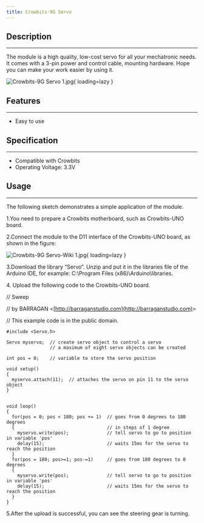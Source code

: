 ```yaml
---
title: Crowbits-9G Servo
---
```


## Description
-----------

The module is a high quality, low-cost servo for all your mechatronic needs. It comes with a 3-pin power and control cable, mounting hardware. Hope you can make your work easier by using it.

![Crowbits-9G Servo 1.jpg](https://wiki.elecrow.com/images/thumb/e/e7/Crowbits-9G_Servo_1.jpg/600px-Crowbits-9G_Servo_1.jpg){ loading=lazy }

## Features
--------

- Easy to use

## Specification
-------------

- Compatible with Crowbits
- Operating Voltage: 3.3V

## Usage
-----

The following sketch demonstrates a simple application of the module.

1.You need to prepare a Crowbits motherboard, such as Crowbits-UNO board.

2.Connect the module to the D11 interface of the Crowbits-UNO board, as shown in the figure:

![Crowbits-9G Servo-Wiki 1.jpg](https://wiki.elecrow.com/images/thumb/1/11/Crowbits-9G_Servo-Wiki_1.jpg/600px-Crowbits-9G_Servo-Wiki_1.jpg){ loading=lazy }

3.Download the library “Servo”. Unzip and put it in the libraries file of the Arduino IDE, for example: C:\\Program Files (x86)\\Arduino\\libraries.


4\. Upload the following code to the Crowbits-UNO board.

// Sweep

// by BARRAGAN &lt;[http://barraganstudio.com](http://barraganstudio.com)&gt;

// This example code is in the public domain.

```
#include <Servo.h> 
 
Servo myservo;  // create servo object to control a servo 
                // a maximum of eight servo objects can be created 
 
int pos = 0;    // variable to store the servo position 
 
void setup() 
{ 
  myservo.attach(11);  // attaches the servo on pin 11 to the servo object 
} 
 
 
void loop() 
{ 
  for(pos = 0; pos < 180; pos += 1)  // goes from 0 degrees to 180 degrees 
  {                                  // in steps of 1 degree 
    myservo.write(pos);              // tell servo to go to position in variable 'pos' 
    delay(15);                       // waits 15ms for the servo to reach the position 
  } 
  for(pos = 180; pos>=1; pos-=1)     // goes from 180 degrees to 0 degrees 
  {                                
    myservo.write(pos);              // tell servo to go to position in variable 'pos' 
    delay(15);                       // waits 15ms for the servo to reach the position 
  } 
}

```

5.After the upload is successful, you can see the steering gear is turning.